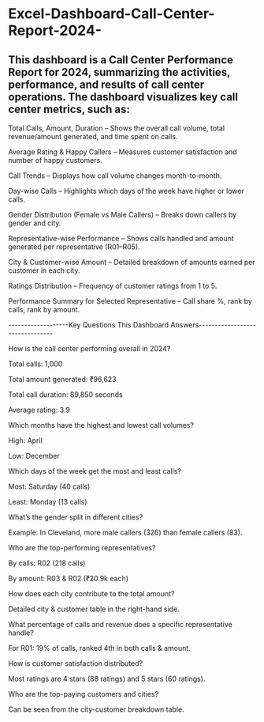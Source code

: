 # Excel-Dashboard-Call-Center-Report-2024-
This dashboard is a Call Center Performance Report for 2024, summarizing the activities, performance, and results of call center operations.
The dashboard visualizes key call center metrics, such as:
--------------------------------------------------------------------------------------------------------------------------------------------------------------
Total Calls, Amount, Duration – Shows the overall call volume, total revenue/amount generated, and time spent on calls.

Average Rating & Happy Callers – Measures customer satisfaction and number of happy customers.

Call Trends – Displays how call volume changes month-to-month.

Day-wise Calls – Highlights which days of the week have higher or lower calls.

Gender Distribution (Female vs Male Callers) – Breaks down callers by gender and city.

Representative-wise Performance – Shows calls handled and amount generated per representative (R01–R05).

City & Customer-wise Amount – Detailed breakdown of amounts earned per customer in each city.

Ratings Distribution – Frequency of customer ratings from 1 to 5.

Performance Summary for Selected Representative – Call share %, rank by calls, rank by amount.




-------------------Key Questions This Dashboard Answers--------------------------------

How is the call center performing overall in 2024?

Total calls: 1,000

Total amount generated: ₹96,623

Total call duration: 89,850 seconds

Average rating: 3.9

Which months have the highest and lowest call volumes?

High: April

Low: December

Which days of the week get the most and least calls?

Most: Saturday (40 calls)

Least: Monday (13 calls)

What’s the gender split in different cities?

Example: In Cleveland, more male callers (326) than female callers (83).

Who are the top-performing representatives?

By calls: R02 (218 calls)

By amount: R03 & R02 (₹20.9k each)

How does each city contribute to the total amount?

Detailed city & customer table in the right-hand side.

What percentage of calls and revenue does a specific representative handle?

For R01: 19% of calls, ranked 4th in both calls & amount.

How is customer satisfaction distributed?

Most ratings are 4 stars (88 ratings) and 5 stars (60 ratings).

Who are the top-paying customers and cities?

Can be seen from the city-customer breakdown table.
